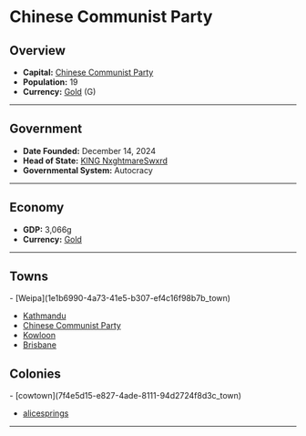 <!--UNDEDITED FILE, remove this entire line if this file has been edited!-->
# <!--NAME-->Chinese Communist Party<!--NAME-->

## Overview

- **Capital:** <!--CAPITAL_LINK-->[Chinese Communist Party](c1e011b8-57c7-477f-8260-7fe57baee3aa_town)<!--CAPITAL_LINK-->
- **Population:** <!--POPULATION-->19<!--POPULATION-->
- **Currency:** <!--CURRENCY_LINK-->[Gold](Gold_currency)<!--CURRENCY_LINK--> (<!--CURRENCY_ABV-->G<!--CURRENCY_ABV-->)

---

## Government

- **Date Founded:** <!--FOUNDED-->December 14, 2024<!--FOUNDED-->
- **Head of State:** <!--LEADER_TITLE_LINK-->[KING NxghtmareSwxrd](NxghtmareSwxrd_user)<!--LEADER_TITLE_LINK-->
- **Governmental System:** <!--GOVERNMENT-->Autocracy<!--GOVERNMENT-->

---

## Economy

- **GDP:** <!--GDP-->3,066g<!--GDP-->
- **Currency:** <!--CURRENCY_LINK-->[Gold](Gold_currency)<!--CURRENCY_LINK-->

---

## Towns

<!--TOWNS-->- [Weipa](1e1b6990-4a73-41e5-b307-ef4c16f98b7b_town)
- [Kathmandu](788fa7ad-d44d-496f-856a-6f65991afa14_town)
- [Chinese Communist Party](c1e011b8-57c7-477f-8260-7fe57baee3aa_town)
- [Kowloon](19494718-3fbf-4834-ad2d-046cc083006e_town)
- [Brisbane](c5381724-cef5-4b74-8601-f83f370c8e85_town)<!--TOWNS-->

## Colonies

<!--COLONIES-->- [cowtown](7f4e5d15-e827-4ade-8111-94d2724f8d3c_town)
- [alicesprings](761a8e2a-c148-4130-acd0-d09d06425c8a_town)<!--COLONIES-->

---